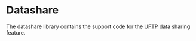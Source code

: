Datashare
=========

The datashare library contains the support code for the [UFTP](./index.md) data sharing feature.
